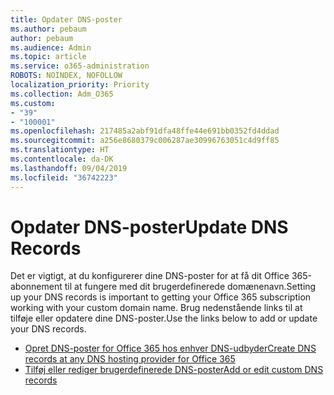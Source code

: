 ```yaml
---
title: Opdater DNS-poster
ms.author: pebaum
author: pebaum
ms.audience: Admin
ms.topic: article
ms.service: o365-administration
ROBOTS: NOINDEX, NOFOLLOW
localization_priority: Priority
ms.collection: Adm_O365
ms.custom:
- "39"
- "100001"
ms.openlocfilehash: 217485a2abf91dfa48ffe44e691bb0352fd4ddad
ms.sourcegitcommit: a256e8680379c006287ae30996763051c4d9ff85
ms.translationtype: HT
ms.contentlocale: da-DK
ms.lasthandoff: 09/04/2019
ms.locfileid: "36742223"
---
```

# <a name="update-dns-records"></a><span data-ttu-id="38808-102">Opdater DNS-poster</span><span class="sxs-lookup"><span data-stu-id="38808-102">Update DNS Records</span></span>

<span data-ttu-id="38808-103">Det er vigtigt, at du konfigurerer dine DNS-poster for at få dit Office 365-abonnement til at fungere med dit brugerdefinerede domænenavn.</span><span class="sxs-lookup"><span data-stu-id="38808-103">Setting up your DNS records is important to getting your Office 365 subscription working with your custom domain name.</span></span> <span data-ttu-id="38808-104">Brug nedenstående links til at tilføje eller opdatere dine DNS-poster.</span><span class="sxs-lookup"><span data-stu-id="38808-104">Use the links below to add or update your DNS records.</span></span>
  
- [<span data-ttu-id="38808-105">Opret DNS-poster for Office 365 hos enhver DNS-udbyder</span><span class="sxs-lookup"><span data-stu-id="38808-105">Create DNS records at any DNS hosting provider for Office 365</span></span>](https://docs.microsoft.com/office365/admin/get-help-with-domains/create-dns-records-at-any-dns-hosting-provider)  
- [<span data-ttu-id="38808-106">Tilføj eller rediger brugerdefinerede DNS-poster</span><span class="sxs-lookup"><span data-stu-id="38808-106">Add or edit custom DNS records</span></span>](https://docs.microsoft.com/office365/admin/dns/add-or-edit-custom-dns-records)